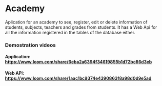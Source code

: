 # Academy

Aplication for an academy to see, register, edit or delete information of students, subjects, teachers and grades from students. It has a Web Api for all the information registered in the tables of the database either.

### Demostration videos

#### Application: https://www.loom.com/share/6eba2a6394f34619855b1d72bc86d3eb

#### Web API: https://www.loom.com/share/1aac1bc9374e4390863f8a98d0d9e5ad

